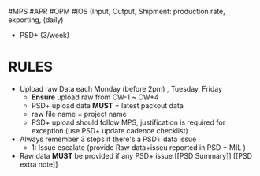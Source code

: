 #MPS 
#APR
#OPM
#IOS (Input, Output, Shipment: production rate, exporting, (daily)
- PSD+ (3/week)
# RULES
- Upload raw Data each Monday (before 2pm) , Tuesday, Friday
	- **Ensure** upload raw from CW-1 ~ CW+4
	- PSD+ upload data **MUST** = latest packout data
	- raw file name = project name
	- PSD+ upload should follow MPS, justification is required for exception (use PSD+ update cadence checklist)
- Always remember 3 steps if there's a PSD+ data issue
	- 1: Issue escalate (provide Raw data+isseu reported in PSD + MIL  )
- Raw data **MUST** be provided if any PSD+ issue
[[PSD Summary]]
[[PSD extra note]]
